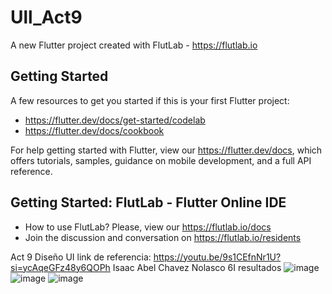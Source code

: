 # Ull_Act9

A new Flutter project created with FlutLab - https://flutlab.io

## Getting Started

A few resources to get you started if this is your first Flutter project:

- https://flutter.dev/docs/get-started/codelab
- https://flutter.dev/docs/cookbook

For help getting started with Flutter, view our
https://flutter.dev/docs, which offers tutorials,
samples, guidance on mobile development, and a full API reference.

## Getting Started: FlutLab - Flutter Online IDE

- How to use FlutLab? Please, view our https://flutlab.io/docs
- Join the discussion and conversation on https://flutlab.io/residents

Act 9 Diseño UI
link de referencia: https://youtu.be/9s1CEfnNr1U?si=ycAqeGFz48y6QOPh
Isaac Abel Chavez Nolasco 6I
resultados
![image](https://github.com/isaacChavezzz/Act-9-DisenoUI/assets/143744084/cb819ab6-adf6-4d13-8901-d56d66818352)
![image](https://github.com/isaacChavezzz/Act-9-DisenoUI/assets/143744084/b85f6405-4573-4352-b903-03586cecc124)
![image](https://github.com/isaacChavezzz/Act-9-DisenoUI/assets/143744084/a5c71b8f-d06c-464e-9934-47420f53ac8a)



